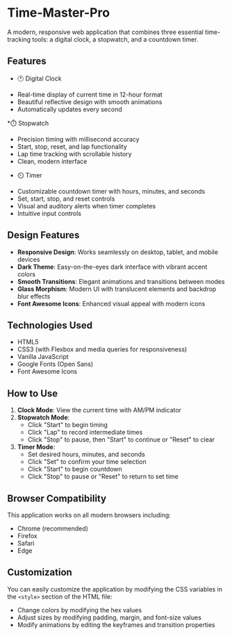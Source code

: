 # Time-Master-Pro

A modern, responsive web application that combines three essential time-tracking tools: a digital clock, a stopwatch, and a countdown timer.

## Features

* 🕐 Digital Clock
- Real-time display of current time in 12-hour format
- Beautiful reflective design with smooth animations
- Automatically updates every second

*⏱️ Stopwatch
- Precision timing with millisecond accuracy
- Start, stop, reset, and lap functionality
- Lap time tracking with scrollable history
- Clean, modern interface

* ⏲️ Timer
- Customizable countdown timer with hours, minutes, and seconds
- Set, start, stop, and reset controls
- Visual and auditory alerts when timer completes
- Intuitive input controls

## Design Features

- **Responsive Design**: Works seamlessly on desktop, tablet, and mobile devices
- **Dark Theme**: Easy-on-the-eyes dark interface with vibrant accent colors
- **Smooth Transitions**: Elegant animations and transitions between modes
- **Glass Morphism**: Modern UI with translucent elements and backdrop blur effects
- **Font Awesome Icons**: Enhanced visual appeal with modern icons

## Technologies Used

- HTML5
- CSS3 (with Flexbox and media queries for responsiveness)
- Vanilla JavaScript 
- Google Fonts (Open Sans)
- Font Awesome Icons

## How to Use

1. **Clock Mode**: View the current time with AM/PM indicator
2. **Stopwatch Mode**:
   - Click "Start" to begin timing
   - Click "Lap" to record intermediate times
   - Click "Stop" to pause, then "Start" to continue or "Reset" to clear
3. **Timer Mode**:
   - Set desired hours, minutes, and seconds
   - Click "Set" to confirm your time selection
   - Click "Start" to begin countdown
   - Click "Stop" to pause or "Reset" to return to set time

## Browser Compatibility

This application works on all modern browsers including:
- Chrome (recommended)
- Firefox
- Safari
- Edge

## Customization

You can easily customize the application by modifying the CSS variables in the `<style>` section of the HTML file:
- Change colors by modifying the hex values
- Adjust sizes by modifying padding, margin, and font-size values
- Modify animations by editing the keyframes and transition properties

